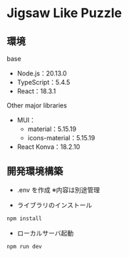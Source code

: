 # Jigsaw Like Puzzle

## 環境
base
- Node.js：20.13.0
- TypeScript：5.4.5
- React：18.3.1

Other major libraries
- MUI：
  - material：5.15.19
  - icons-material：5.15.19
- React Konva：18.2.10

## 開発環境構築
- .env を作成
  ※内容は別途管理

- ライブラリのインストール
```bash
npm install
```

- ローカルサーバ起動
```bash
npm run dev
```
